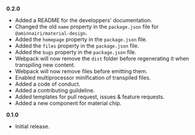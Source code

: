 **0.2.0**
- Added a README for the developpers' documentation.
- Changed the old `name` property in the `package.json` file for `@aminnairi/material-design`.
- Added the `homepage` property in the `package.json` file.
- Added the `files` property in the `package.json` file.
- Added the `bugs` property in the `package.json` file.
- Webpack will now remove the `dist` folder before regenerating it when transpiling new content.
- Webpack will now remove files before emitting them.
- Enabled multiprocessor minification of transpiled files.
- Added a code of conduct.
- Added a contributing guildeline.
- Added templates for pull request, issues & feature requests.
- Added a new component for material chip.

**0.1.0**
- Initial release.